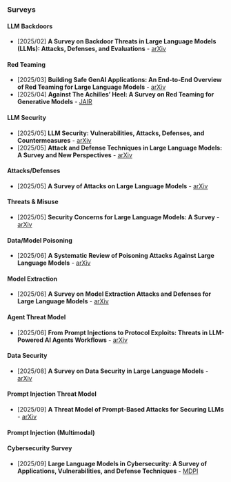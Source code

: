 ### Surveys 

#### LLM Backdoors
- [2025/02] **A Survey on Backdoor Threats in Large Language Models (LLMs): Attacks, Defenses, and Evaluations** - [arXiv](https://arxiv.org/abs/2502.05224)

#### Red Teaming
- [2025/03] **Building Safe GenAI Applications: An End-to-End Overview of Red Teaming for Large Language Models** - [arXiv](https://arxiv.org/abs/2503.01742)
- [2025/04] **Against The Achilles’ Heel: A Survey on Red Teaming for Generative Models** - [JAIR](https://www.jair.org/index.php/jair/article/view/17654)

#### LLM Security
- [2025/05] **LLM Security: Vulnerabilities, Attacks, Defenses, and Countermeasures** - [arXiv](https://arxiv.org/abs/2505.01177)
- [2025/05] **Attack and Defense Techniques in Large Language Models: A Survey and New Perspectives** - [arXiv](https://arxiv.org/abs/2505.00976)

#### Attacks/Defenses
- [2025/05] **A Survey of Attacks on Large Language Models** - [arXiv](https://arxiv.org/abs/2505.12567)

#### Threats & Misuse
- [2025/05] **Security Concerns for Large Language Models: A Survey** - [arXiv](https://arxiv.org/abs/2505.18889)

#### Data/Model Poisoning
- [2025/06] **A Systematic Review of Poisoning Attacks Against Large Language Models** - [arXiv](https://arxiv.org/abs/2506.06518)

#### Model Extraction
- [2025/06] **A Survey on Model Extraction Attacks and Defenses for Large Language Models** - [arXiv](https://arxiv.org/abs/2506.22521)

#### Agent Threat Model
- [2025/06] **From Prompt Injections to Protocol Exploits: Threats in LLM-Powered AI Agents Workflows** - [arXiv](https://arxiv.org/abs/2506.23260)

#### Data Security
- [2025/08] **A Survey on Data Security in Large Language Models** - [arXiv](https://arxiv.org/abs/2508.02312)

#### Prompt Injection Threat Model
- [2025/09] **A Threat Model of Prompt-Based Attacks for Securing LLMs** - [arXiv](https://arxiv.org/abs/2509.04615)

#### Prompt Injection (Multimodal)

#### Cybersecurity Survey
- [2025/09] **Large Language Models in Cybersecurity: A Survey of Applications, Vulnerabilities, and Defense Techniques** - [MDPI](https://www.mdpi.com/2673-2688/6/9/216)
